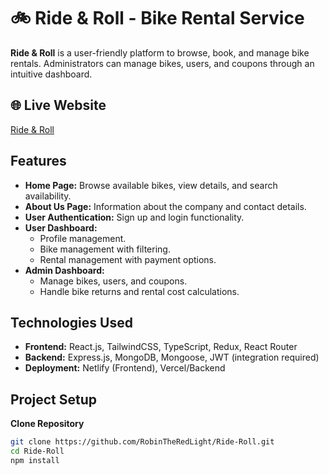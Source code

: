 # 🚲 Ride & Roll - Bike Rental Service

**Ride & Roll** is a user-friendly platform to browse, book, and manage bike rentals. Administrators can manage bikes, users, and coupons through an intuitive dashboard.

## 🌐 Live Website
[Ride & Roll](https://rideandroll.netlify.app/)

## Features

- **Home Page:** Browse available bikes, view details, and search availability.
- **About Us Page:** Information about the company and contact details.
- **User Authentication:** Sign up and login functionality.
- **User Dashboard:**
  - Profile management.
  - Bike management with filtering.
  - Rental management with payment options.
- **Admin Dashboard:**
  - Manage bikes, users, and coupons.
  - Handle bike returns and rental cost calculations.

## Technologies Used

- **Frontend:** React.js, TailwindCSS, TypeScript, Redux, React Router
- **Backend:** Express.js, MongoDB, Mongoose, JWT (integration required)
- **Deployment:** Netlify (Frontend), Vercel/Backend

## Project Setup

**Clone Repository**
   ```bash
   git clone https://github.com/RobinTheRedLight/Ride-Roll.git
   cd Ride-Roll
   npm install
```
